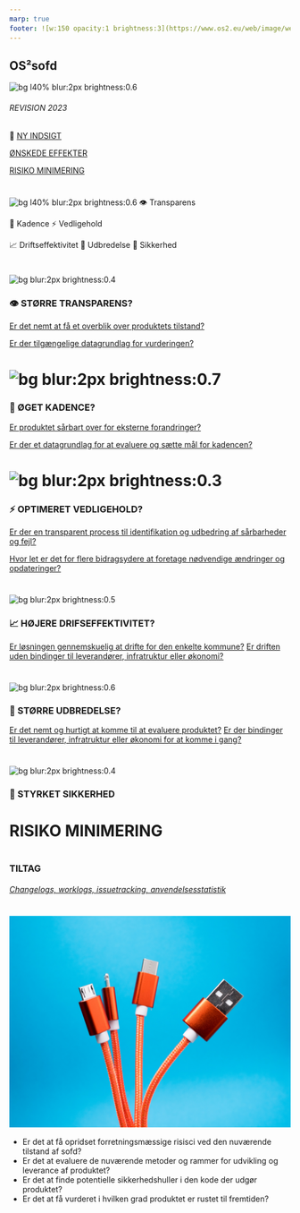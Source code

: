 ```yaml
---
marp: true
footer: ![w:150 opacity:1 brightness:3](https://www.os2.eu/web/image/website/1/logo/OS2%20%E2%80%93%20Offentligt%20digitaliseringsf%C3%A6llesskab?unique=8a4ead6)
---
```

<!--
theme: uncover
transition: dissolve
class:
 - invert
headingDivider: 2 
paginate: false
-->

## OS²sofd
![bg l40% blur:2px brightness:0.6](https://images.pexels.com/photos/1383416/pexels-photo-1383416.jpeg)
###### REVISION 2023
:small_blue_diamond:
[NY INDSIGT]()

[ØNSKEDE EFFEKTER]()

[RISIKO MINIMERING]()

#
![bg l40% blur:2px brightness:0.6](https://images.pexels.com/photos/1383416/pexels-photo-1383416.jpeg)
👁️ Transparens

🚀 Kadence ⚡  Vedligehold

 📈 Driftseffektivitet  💎 Udbredelse  🔐 Sikkerhed

#
![bg blur:2px brightness:0.4](https://images.pexels.com/photos/2909083/pexels-photo-2909083.jpeg?auto=compress&cs=tinysrgb&w=1260&h=750&dpr=1)

### 👁️ STØRRE TRANSPARENS?
[Er det nemt at få et overblik over produktets tilstand?]()

[Er der tilgængelige datagrundlag for vurderingen?]()

# ![bg blur:2px brightness:0.7](https://images.pexels.com/photos/248747/pexels-photo-248747.jpeg)

### 🚀 ØGET KADENCE?
[Er produktet sårbart over for eksterne forandringer?]()

[Er der et datagrundlag for at evaluere og sætte mål for kadencen?]()

# ![bg blur:2px brightness:0.3](https://images.pexels.com/photos/5691642/pexels-photo-5691642.jpeg?auto=compress&cs=tinysrgb&w=1260&h=750&dpr=1)

### ⚡ OPTIMERET VEDLIGEHOLD?
[Er der en transparent process til identifikation og udbedring af sårbarheder og fejl?]()

[Hvor let er det for flere bidragsydere at foretage nødvendige ændringer og opdateringer?]()

#
![bg blur:2px brightness:0.5](https://images.pexels.com/photos/227731/pexels-photo-227731.jpeg?auto=compress&cs=tinysrgb&w=1260&h=750&dpr=1)

### 📈 HØJERE DRIFSEFFEKTIVITET?
[Er løsningen gennemskuelig at drifte for den enkelte kommune?]()
[Er driften uden bindinger til leverandører, infratruktur eller økonomi?]()

#
![bg blur:2px brightness:0.6](https://images.pexels.com/photos/2014775/pexels-photo-2014775.jpeg?auto=compress&cs=tinysrgb&w=1260&h=750&dpr=1)

### 💎 STØRRE UDBREDELSE?
[Er det nemt og hurtigt at komme til at evaluere produktet?]()
[Er der bindinger til leverandører, infratruktur eller økonomi for at komme i gang?]()

#
![bg blur:2px brightness:0.4](https://images.pexels.com/photos/6366444/pexels-photo-6366444.jpeg)
### 🔐 STYRKET SIKKERHED

# RISIKO MINIMERING

#
### TILTAG
###### [Changelogs, worklogs, issuetracking, anvendelsesstatistik]()

#

##
![bg left:30% brightness:0.6 blur:1px](../img/lucian-alexe-yh0UtueiZ-I-unsplash.jpg)

- Er det at få opridset forretningsmæssige risisci ved den nuværende tilstand af sofd?
- Er det at evaluere de nuværende metoder og rammer for udvikling og leverance af produktet?
- Er det at finde potentielle sikkerhedshuller i den kode der udgør produktet?
- Er det at få vurderet i hvilken grad produktet er rustet til fremtiden?
